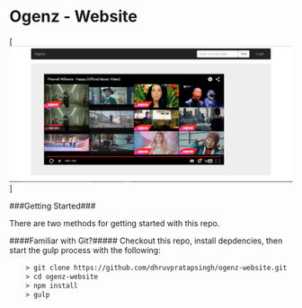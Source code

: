 Ogenz - Website
====

[![Alt text](https://github.com/dhruvpratapsingh/ogenz-website/blob/master/ow.PNG "Demo")]

###Getting Started###

There are two methods for getting started with this repo.

####Familiar with Git?#####
Checkout this repo, install depdencies, then start the gulp process with the following:

```
	> git clone https://github.com/dhruvpratapsingh/ogenz-website.git
	> cd ogenz-website
	> npm install
	> gulp
```
